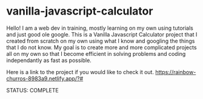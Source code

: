 # vanilla-javascript-calculator

Hello! I am a web dev in training, mostly learning on my own using 
tutorials and just good ole google. This is a Vanilla Javascript 
Calculator project that I created from scratch on my own using what 
I know and googling the things that I do not know. My goal is to
create more and more complicated projects all on my own so that I
become efficient in solving problems and coding independantly as fast
as possible.

Here is a link to the project if you would like to check it out.
https://rainbow-churros-8983a9.netlify.app/?#


STATUS: COMPLETE